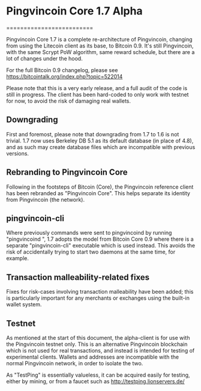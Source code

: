 # Pingvincoin Core 1.7 Alpha
=========================

Pingvincoin Core 1.7 is a complete re-architecture of Pingvincoin, changing from
using the Litecoin client as its base, to Bitcoin 0.9. It's still Pingvincoin,
with the same Scrypt PoW algorithm, same reward schedule, but there are a 
lot of changes under the hood.


For the full Bitcoin 0.9 changelog, please see https://bitcointalk.org/index.php?topic=522014

Please note that this is a very early release, and a full audit of the code
is still in progress. The client has been hard-coded to only work with testnet
for now, to avoid the risk of damaging real wallets.


Downgrading
-----------

First and foremost, please note that downgrading from 1.7 to 1.6 is not trivial.
1.7 now uses Berkeley DB 5.1 as its default database (in place of 4.8), and as
such may create database files which are incompatible with previous versions.

Rebranding to Pingvincoin Core
---------------------------

Following in the footsteps of Bitcoin (Core), the Pingvincoin reference client
has been rebranded as "Pingvincoin Core". This helps separate its identity
from Pingvincoin (the network).

pingvincoin-cli
------------

Where previously commands were sent to pingvincoind by running
"pingvincoind <command>", 1.7 adopts the model from Bitcoin Core 0.9 where there is
a separate "pingvincoin-cli" executable which is used instead. This avoids the risk
of accidentally trying to start two daemons at the same time, for example.


Transaction malleability-related fixes
--------------------------------------

Fixes for risk-cases involving transaction malleability have been added; this
is particularly important for any merchants or exchanges using the built-in
wallet system. 

Testnet
-------

As mentioned at the start of this document, the alpha-client is for use with the
Pingvincoin testnet only. This is an alternative Pingvincoin blockchain which is
not used for real transactions, and instead is intended for testing of experimental
clients. Wallets and addresses are incompatible with the normal Pingvincoin
network, in order to isolate the two.

As "TestPing" is essentially valueless, it can be acquired easily for testing,
either by mining, or from a faucet such as http://testping.lionservers.de/
